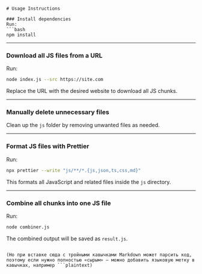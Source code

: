 ````
# Usage Instructions

### Install dependencies
Run:
```bash
npm install
````

---

### Download all JS files from a URL

Run:

```bash
node index.js --src https://site.com
```

Replace the URL with the desired website to download all JS chunks.

---

### Manually delete unnecessary files

Clean up the `js` folder by removing unwanted files as needed.

---

### Format JS files with Prettier

Run:

```bash
npx prettier --write "js/**/*.{js,json,ts,css,md}"
```

This formats all JavaScript and related files inside the `js` directory.

---

### Combine all chunks into one JS file

Run:

```bash
node combiner.js
```

The combined output will be saved as `result.js`.

````

(Но при вставке сюда с тройными кавычками Markdown может парсить код, поэтому если нужно полностью «сырым» — можно добавить языковую метку в кавычках, например ```plaintext)
````
